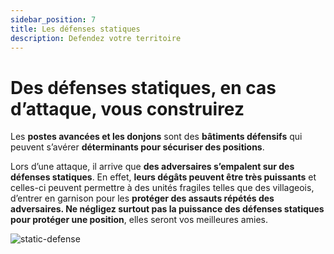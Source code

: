 ```yaml
---
sidebar_position: 7
title: Les défenses statiques
description: Defendez votre territoire
---
```


# Des défenses statiques, en cas d’attaque, vous construirez 

Les **postes avancées et les donjons** sont des **bâtiments défensifs** qui peuvent s’avérer **déterminants pour sécuriser des positions**.

Lors d’une attaque, il arrive que **des adversaires s’empalent sur des défenses statiques**. En effet, **leurs dégâts peuvent être très puissants** et celles-ci peuvent permettre à des unités fragiles telles que des villageois, d’entrer en garnison pour les **protéger des assauts répétés des adversaires. Ne négligez surtout pas la puissance des défenses statiques pour protéger une position**, elles seront vos meilleures amies.

![static-defense](/img/guide/static-defense.png)